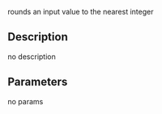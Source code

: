 rounds an input value to the nearest integer




## Description
no description
## Parameters
no params